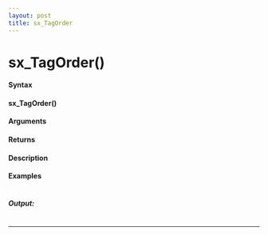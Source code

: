 ```yaml
---
layout: post
title: sx_TagOrder
---
```


# sx_TagOrder()


#### Syntax

#### sx_TagOrder()

#### Arguments

#### Returns

#### Description

#### Examples

```

```

##### Output:

```

```

---